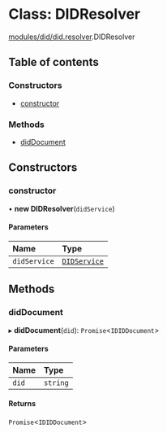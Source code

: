 # Class: DIDResolver

[modules/did/did.resolver](../modules/modules_did_did_resolver.md).DIDResolver

## Table of contents

### Constructors

- [constructor](modules_did_did_resolver.DIDResolver.md#constructor)

### Methods

- [didDocument](modules_did_did_resolver.DIDResolver.md#diddocument)

## Constructors

### constructor

• **new DIDResolver**(`didService`)

#### Parameters

| Name | Type |
| :------ | :------ |
| `didService` | [`DIDService`](modules_did_did_service.DIDService.md) |

## Methods

### didDocument

▸ **didDocument**(`did`): `Promise`<`IDIDDocument`\>

#### Parameters

| Name | Type |
| :------ | :------ |
| `did` | `string` |

#### Returns

`Promise`<`IDIDDocument`\>
